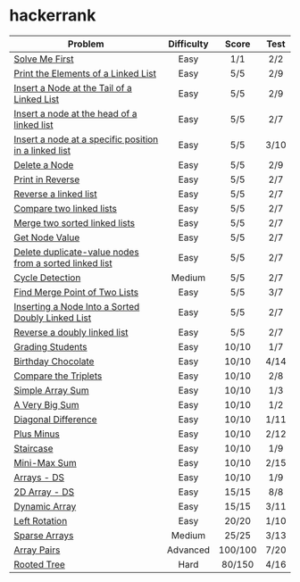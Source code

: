 # hackerrank

| Problem                                                                           | Difficulty    | Score   | Test |
| --------------------------------------------------------------------------------- |:-------------:|:-------:|:----:|
| [Solve Me First](https://www.hackerrank.com/challenges/solve-me-first/problem)    | Easy          | 1/1   | 2/2  |
| [Print the Elements of a Linked List](https://www.hackerrank.com/challenges/print-the-elements-of-a-linked-list/problem)            | Easy          | 5/5     | 2/9  |
| [Insert a Node at the Tail of a Linked List](https://www.hackerrank.com/challenges/insert-a-node-at-the-tail-of-a-linked-list/problem)            | Easy          | 5/5     | 2/9  |
| [Insert a node at the head of a linked list](https://www.hackerrank.com/challenges/insert-a-node-at-the-head-of-a-linked-list/problem)            | Easy          | 5/5     | 2/7  |
| [Insert a node at a specific position in a linked list](https://hackerrank.com/challenges/insert-a-node-at-a-specific-position-in-a-linked-list/problem)            | Easy          | 5/5     | 3/10  |
| [Delete a Node](https://hackerrank.com/challenges/delete-a-node-from-a-linked-list/problem)            | Easy          | 5/5     | 2/9  |
| [Print in Reverse](https://www.hackerrank.com/challenges/print-the-elements-of-a-linked-list-in-reverse/problem)            | Easy          | 5/5     | 2/7  |
| [Reverse a linked list](https://www.hackerrank.com/challenges/reverse-a-linked-list/problem)            | Easy          | 5/5     | 2/7  |
| [Compare two linked lists](https://www.hackerrank.com/challenges/compare-two-linked-lists/problem)            | Easy          | 5/5     | 2/7  |
| [Merge two sorted linked lists](https://www.hackerrank.com/challenges/merge-two-sorted-linked-lists/problem)            | Easy          | 5/5     | 2/7  |
| [Get Node Value](https://www.hackerrank.com/challenges/get-the-value-of-the-node-at-a-specific-position-from-the-tail)            | Easy          | 5/5     | 2/7  |
| [Delete duplicate-value nodes from a sorted linked list](https://www.hackerrank.com/challenges/delete-duplicate-value-nodes-from-a-sorted-linked-list)            | Easy          | 5/5     | 2/7  |
| [Cycle Detection](https://www.hackerrank.com/challenges/detect-whether-a-linked-list-contains-a-cycle)            | Medium          | 5/5     | 2/7  |
| [Find Merge Point of Two Lists](https://www.hackerrank.com/challenges/find-the-merge-point-of-two-joined-linked-lists/problem)            | Easy          | 5/5     | 3/7  |
| [Inserting a Node Into a Sorted Doubly Linked List](https://www.hackerrank.com/challenges/insert-a-node-into-a-sorted-doubly-linked-list/problem)            | Easy          | 5/5     | 2/7  |
| [Reverse a doubly linked list](https://www.hackerrank.com/challenges/reverse-a-doubly-linked-list/problem)            | Easy          | 5/5     | 2/7  |
| [Grading Students](https://www.hackerrank.com/challenges/grading/problem)         | Easy          | 10/10   | 1/7  |
| [Birthday Chocolate](https://www.hackerrank.com/challenges/the-birthday-bar/problem)         | Easy          | 10/10   | 4/14  |
| [Compare the Triplets](https://www.hackerrank.com/challenges/compare-the-triplets/problem)         | Easy          | 10/10   | 2/8  |
| [Simple Array Sum](https://www.hackerrank.com/challenges/simple-array-sum/problem)| Easy          | 10/10   | 1/3  |
| [A Very Big Sum](https://www.hackerrank.com/challenges/a-very-big-sum/problem)    | Easy          | 10/10   | 1/2  |
| [Diagonal Difference](https://www.hackerrank.com/challenges/diagonal-difference/problem)    | Easy          | 10/10   | 1/11  |
| [Plus Minus](https://www.hackerrank.com/challenges/plus-minus/problem)            | Easy          | 10/10   | 2/12 |
| [Staircase](https://www.hackerrank.com/challenges/staircase/problem)              | Easy          | 10/10   | 1/9  |
| [Mini-Max Sum](https://www.hackerrank.com/challenges/mini-max-sum/problem)        | Easy          | 10/10   | 2/15 |
| [Arrays - DS](https://www.hackerrank.com/challenges/arrays-ds/problem)            | Easy          | 10/10   | 1/9  |
| [2D Array - DS](https://www.hackerrank.com/challenges/2d-array/problem)           | Easy          | 15/15   | 8/8  |
| [Dynamic Array](https://www.hackerrank.com/challenges/dynamic-array/problem)      | Easy          | 15/15   | 3/11 |
| [Left Rotation](https://www.hackerrank.com/challenges/array-left-rotation/problem)| Easy          | 20/20   | 1/10 |
| [Sparse Arrays](https://www.hackerrank.com/challenges/sparse-arrays/problem)      | Medium        | 25/25   | 3/13 |
| [Array Pairs](https://www.hackerrank.com/challenges/array-pairs/problem)          | Advanced      | 100/100 | 7/20 |
| [Rooted Tree](https://www.hackerrank.com/challenges/rooted-tree/problem)          | Hard          | 80/150  | 4/16 |